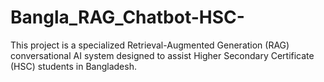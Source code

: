 # Bangla_RAG_Chatbot-HSC-
This project is a specialized Retrieval-Augmented Generation (RAG) conversational AI system designed to assist Higher Secondary Certificate (HSC) students in Bangladesh. 
